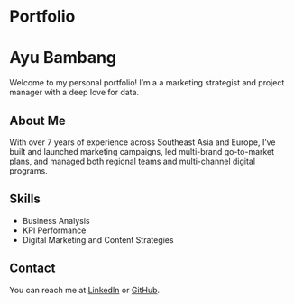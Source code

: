 # Portfolio
# Ayu Bambang
Welcome to my personal portfolio! I’m a a marketing strategist and project manager with a deep love for data.

## About Me
With over 7 years of experience across Southeast Asia and Europe, I’ve built and launched marketing campaigns, led multi-brand go-to-market plans, and managed both regional teams and multi-channel digital programs.

## Skills
- Business Analysis
- KPI Performance
- Digital Marketing and Content Strategies

## Contact
You can reach me at [LinkedIn](www.linkedin.com/in/ayupermatasarib) or [GitHub](https://github.com/ayubamb).

